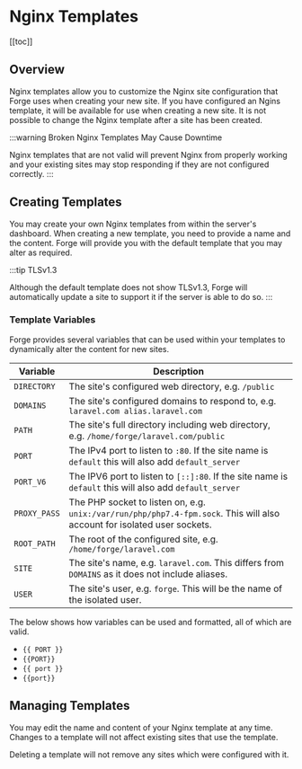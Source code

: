 # Nginx Templates

[[toc]]

## Overview

Nginx templates allow you to customize the Nginx site configuration that Forge uses when creating your new site. If you have configured an Ngins template, it will be available for use when creating a new site. It is not possible to change the Nginx template after a site has been created.

:::warning Broken Nginx Templates May Cause Downtime

Nginx templates that are not valid will prevent Nginx from properly working and your existing sites may stop responding if they are not configured correctly.
:::

## Creating Templates

You may create your own Nginx templates from within the server's dashboard. When creating a new template, you need to provide a name and the content. Forge will provide you with the default template that you may alter as required.

:::tip TLSv1.3

Although the default template does not show TLSv1.3, Forge will automatically update a site to support it if the server is able to do so.
:::

### Template Variables

Forge provides several variables that can be used within your templates to dynamically alter the content for new sites.

| Variable | Description |
| -------- | ----------- |
| `DIRECTORY` | The site's configured web directory, e.g. `/public` |
| `DOMAINS` | The site's configured domains to respond to, e.g. `laravel.com alias.laravel.com` |
| `PATH` | The site's full directory including web directory, e.g. `/home/forge/laravel.com/public` |
| `PORT` | The IPv4 port to listen to `:80`. If the site name is `default` this will also add `default_server` |
| `PORT_V6` | The IPV6 port to listen to `[::]:80`. If the site name is `default` this will also add `default_server` |
| `PROXY_PASS` | The PHP socket to listen on, e.g. `unix:/var/run/php/php7.4-fpm.sock`. This will also account for isolated user sockets. |
| `ROOT_PATH` | The root of the configured site, e.g. `/home/forge/laravel.com` |
| `SITE` | The site's name, e.g. `laravel.com`. This differs from `DOMAINS` as it does not include aliases. |
| `USER` | The site's user, e.g. `forge`. This will be the name of the isolated user. |

The below shows how variables can be used and formatted, all of which are valid.

<div v-pre>

- `{{ PORT }}`
- `{{PORT}}`
- `{{ port }}`
- `{{port}}`

</div>

## Managing Templates

You may edit the name and content of your Nginx template at any time. Changes to a template will not affect existing sites that use the template.

Deleting a template will not remove any sites which were configured with it.

